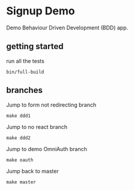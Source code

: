 # Signup Demo

Demo Behaviour Driven Development (BDD) app.

## getting started

run all the tests

```
bin/full-build
```

## branches

Jump to form not redirecting branch

```
make ddd1
```

Jump to no react branch

```
make ddd2
```

Jump to demo OmniAuth branch

```
make oauth
```

Jump back to master

```
make master
```

